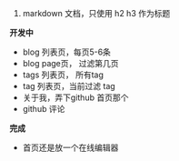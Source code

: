 1. markdown 文档，只使用 h2 h3 作为标题


**开发中**
- blog 列表页，每页5-6条
- blog page页， 过滤第几页
- tags 列表页， 所有tag
- tag 列表页，当前过滤 tag
- 关于我，弄下github 首页那个
- github 评论

**完成**
- 首页还是放一个在线编辑器